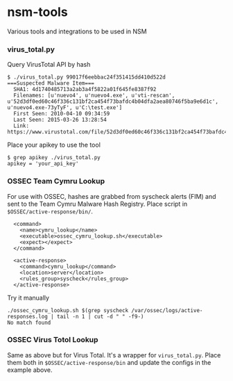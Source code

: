 # nsm-tools
Various tools and integrations to be used in NSM

### virus_total.py

Query VirusTotal API by hash
```
$ ./virus_total.py 99017f6eebbac24f351415dd410d522d
===Suspected Malware Item===
  SHA1: 4d1740485713a2ab3a4f5822a01f645fe8387f92
  Filenames: [u'nuevo4', u'nuevo4.exe', u'vti-rescan', u'52d3df0ed60c46f336c131bf2ca454f73bafdc4b04dfa2aea80746f5ba9e6d1c', u'nuevo4.exe-73yTyF', u'C:\test.exe']
  First Seen: 2010-04-10 09:34:59
  Last Seen: 2015-03-26 13:28:54
  Link: https://www.virustotal.com/file/52d3df0ed60c46f336c131bf2ca454f73bafdc4b04dfa2aea80746f5ba9e6d1c/analysis/1449484829/
```

Place your apikey to use the tool
```
$ grep apikey ./virus_total.py
apikey = 'your_api_key'
```

### OSSEC Team Cymru Lookup

For use with OSSEC, hashes are grabbed from syscheck alerts (FIM) and sent to the Team Cymru Malware Hash Registry.
Place script in `$OSSEC/active-response/bin/`.

```
  <command>
    <name>cymru_lookup</name>
    <executable>ossec_cymru_lookup.sh</executable>
    <expect></expect>
  </command>

  <active-response>
    <command>cymru_lookup</command>
    <location>server</location>
    <rules_group>syscheck</rules_group>
  </active-response>
```

Try it manually
```
./ossec_cymru_lookup.sh $(grep syscheck /var/ossec/logs/active-responses.log | tail -n 1 | cut -d " " -f9-)
No match found
```

### OSSEC Virus Totol Lookup

Same as above but for Virus Total. It's a wrapper for `virus_total.py`.
Place them both in `$OSSEC/active-response/bin` and update the configs in the example above.
